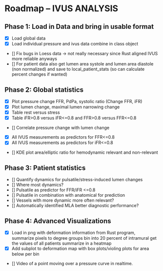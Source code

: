 # Roadmap – IVUS ANALYSIS

## Phase 1: Load in Data and bring in usable format
- [x] Load global data
- [x] Load individual pressure and ivus data combine in class object
- [] Fix bugs in Loess data -> not really necessary since Rust aligned IVUS more reliable anyways
- [] For patient data also get lumen area systole and lumen area diastole (non normalized) and save to local_patient_stats (so can calculate percent changes if wanted)

## Phase 2: Global statistics
- [x] Plot pressure change FFR, PdPa, systolic ratio  (Change FFR, iFR)
- [x] Plot lumen change, maximal lumen narrowing change
- [x] Table rest versus stress
- [x] Table iFR>0.8 versus iFR<=0.8 and FFR>0.8 versus FFR<=0.8
- [] Correlate pressure change with lumen change
- [x] All IVUS measurements as predictors for FFR<=0.8
- [x] All IVUS measurements as predictors for iFR<=0.8
- [] KDE plot area/elliptic ratio for hemodynamic relevant and non-relevant

## Phase 3: Patient statistics
- [] Quantify dynamics for pulsatile/stress-induced lumen changes
- [] Where most dynamics?
- [] Pulsatile as predictor for FFR/iFR <=0.8
- [] Pulsatile in combination with anatomical for prediction
- [] Vessels with more dynamic more often relevant?
- [] Automatically identified MLA better diagnostic performance?

## Phase 4: Advanced Visualizations
- [x] Load in png with deformation information from Rust program, summarize pixels to degree groups bin into 20 percent of intramural get the values of all patients summarize in a heatmap
- [x] Add subplot to deformation map with box plots/violing plots for area below per bin 
- [] Video of a point moving over a pressure curve in realtime.